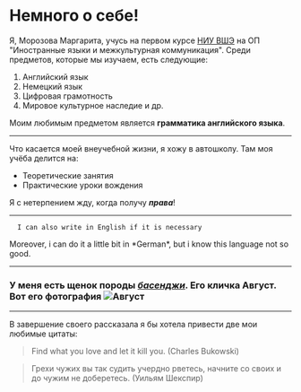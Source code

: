 Немного о себе!
====

Я, Морозова Маргарита, учусь на первом курсе [НИУ ВШЭ](http:/hse.ru) на ОП "Иностранные языки и межкультурная коммуникация". Среди предметов, которые мы изучаем, есть следующие: 
1. Английский язык
2. Немецкий язык
3. Цифровая грамотность
4. Мировое культурное наследие и др.

Моим любимым предметом является **грамматика английского языка**.

--------
  Что касается моей внеучебной жизни, я хожу в автошколу. Там моя учёба делится на:
  
  * Теоретические занятия 
  * Практические уроки вождения
  
  Я с нетерпением жду, когда получу ***права***!
 
 -------
      I can also write in English if it is necessary
 Moreover, i can do it a little bit in \*German\*, but i know this language not so good.
     
      
 -------
 ### У меня есть щенок породы [*басенджи*](https://ru.wikipedia.org/wiki/Басенджи). Его кличка Август. Вот его фотография ![Август](https://pp.userapi.com/c841624/v841624793/59b1f/acdzLbUVS9Q.jpg)
 
 -------
 В завершение своего рассказала я бы хотела привести две мои любимые цитаты:
 > Find what you love and let it kill you. (Charles Bukowski)

> Грехи чужих вы так судить учердно рветесь, начните со своих и до чужим не доберетесь. (Уильям Шекспир) 

    
